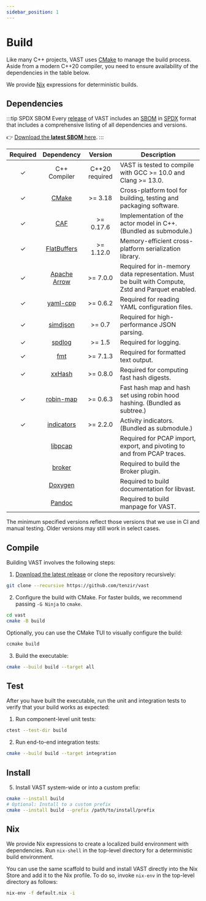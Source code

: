 ```yaml
---
sidebar_position: 1
---
```


# Build

Like many C++ projects, VAST uses [CMake](https://cmake.org) to manage the build
process. Aside from a modern C++20 compiler, you need to ensure availability of
the dependencies in the table below.

We provide [Nix](#nix) expressions for deterministic builds.

## Dependencies

:::tip SPDX SBOM
Every [release](https://github.com/tenzir/vast/releases) of VAST includes an
[SBOM](https://en.wikipedia.org/wiki/Software_bill_of_materials) in
[SPDX](https://spdx.dev) format that includes a comprehensive listing of all
dependencies and versions.

👉 [Download the **latest SBOM** here][latest-sbom].
:::

[latest-sbom]: https://github.com/tenzir/vast/releases/latest/download/VAST.spdx

|Required|Dependency|Version|Description|
|:-:|:-:|:-:|-|
|✓|C++ Compiler|C++20 required|VAST is tested to compile with GCC >= 10.0 and Clang >= 13.0.|
|✓|[CMake](https://cmake.org)|>= 3.18|Cross-platform tool for building, testing and packaging software.|
|✓|[CAF](https://github.com/actor-framework/actor-framework)|>= 0.17.6|Implementation of the actor model in C++. (Bundled as submodule.)|
|✓|[FlatBuffers](https://google.github.io/flatbuffers/)|>= 1.12.0|Memory-efficient cross-platform serialization library.|
|✓|[Apache Arrow](https://arrow.apache.org)|>= 7.0.0|Required for in-memory data representation. Must be built with Compute, Zstd and Parquet enabled.|
|✓|[yaml-cpp](https://github.com/jbeder/yaml-cpp)|>= 0.6.2|Required for reading YAML configuration files.|
|✓|[simdjson](https://github.com/simdjson/simdjson)|>= 0.7|Required for high-performance JSON parsing.|
|✓|[spdlog](https://github.com/gabime/spdlog)|>= 1.5|Required for logging.|
|✓|[fmt](https://fmt.dev)|>= 7.1.3|Required for formatted text output.|
|✓|[xxHash](https://github.com/Cyan4973/xxHash)|>= 0.8.0|Required for computing fast hash digests.|
|✓|[robin-map](https://github.com/Tessil/robin-map)|>= 0.6.3|Fast hash map and hash set using robin hood hashing. (Bundled as subtree.)|
|✓|[indicators](https://github.com/p-ranav/indicators)|>= 2.2.0|Activity indicators. (Bundled as submodule.)|
||[libpcap](https://www.tcpdump.org)||Required for PCAP import, export, and pivoting to and from PCAP traces.|
||[broker](https://github.com/zeek/broker)||Required to build the Broker plugin.|
||[Doxygen](http://www.doxygen.org)||Required to build documentation for libvast.|
||[Pandoc](https://github.com/jgm/pandoc)||Required to build manpage for VAST.|

The minimum specified versions reflect those versions that we use in CI and
manual testing. Older versions may still work in select cases.

## Compile

Building VAST involves the following steps:

1. [Download the latest release](https://github.com/tenzir/vast/releases/latest)
   or clone the repository recursively:
  ```bash
  git clone --recursive https://github.com/tenzir/vast
  ```

2. Configure the build with CMake. For faster builds, we recommend passing
  `-G Ninja` to `cmake`.
  ```bash
  cd vast
  cmake -B build
  ```

  Optionally, you can use the CMake TUI to visually configure the build:
  ```bash
  ccmake build
  ```

3. Build the executable:
  ```bash
  cmake --build build --target all
  ```

## Test

After you have built the executable, run the unit and integration tests to
verify that your build works as expected:

1. Run component-level unit tests:
  ```bash
  ctest --test-dir build
  ```

2. Run end-to-end integration tests:
  ```bash
  cmake --build build --target integration
  ```
## Install

5. Install VAST system-wide or into a custom prefix:
  ```bash
  cmake --install build
  # Optional: Install to a custom prefix
  cmake --install build --prefix /path/to/install/prefix
  ```

## Nix

We provide Nix expressions to create a localized build environment with
dependencies. Run `nix-shell` in the top-level directory for a deterministic
build environment.

You can use the same scaffold to build and install VAST directly into the Nix
Store and add it to the Nix profile. To do so, invoke `nix-env` in the
top-level directory as follows:

```bash
nix-env -f default.nix -i
```
